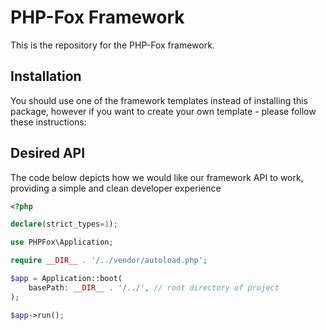 # PHP-Fox Framework

This is the repository for the PHP-Fox framework.


## Installation

You should use one of the framework templates instead of installing this package, however if you want to create your own template - please follow these instructions:


## Desired API

The code below depicts how we would like our framework API to work, providing a simple and clean developer experience

```php
<?php

declare(strict_types=1);

use PHPFox\Application;

require __DIR__ . '/../vendor/autoload.php';

$app = Application::boot(
    basePath: __DIR__ . '/../', // root directory of project
);

$app->run();
```
